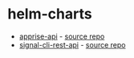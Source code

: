 # helm-charts

- [apprise-api](charts/apprise-api/) - [source repo](https://github.com/caronc/apprise-api)
- [signal-cli-rest-api](charts/signal-cli-rest-api/) - [source repo](https://github.com/bbernhard/signal-cli-rest-api)
